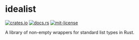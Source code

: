 # idealist

[![crates.io](https://meritbadge.herokuapp.com/idealist)](https://crates.io/crates/idealist)
[![docs.rs](https://docs.rs/idealist/badge.svg)](https://docs.rs/idealist)
[![mit-license](https://img.shields.io/badge/license-MIT-blue.svg)](./LICENSE)

A library of non-empty wrappers for standard list types in Rust.